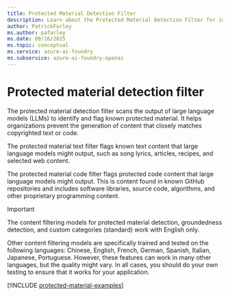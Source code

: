 ```yaml
---
title: Protected Material Detection Filter
description: Learn about the Protected Material Detection Filter for identifying and flagging known protected text and code content in large language model outputs.
author: PatrickFarley
ms.author: pafarley
ms.date: 09/16/2025
ms.topic: conceptual
ms.service: azure-ai-foundry
ms.subservice: azure-ai-foundry-openai
---
```


# Protected material detection filter

The protected material detection filter scans the output of large language models (LLMs) to identify and flag known protected material. It helps organizations prevent the generation of content that closely matches copyrighted text or code.

The protected material text filter flags known text content that large language models might output, such as song lyrics, articles, recipes, and selected web content.

The protected material code filter flags protected code content that large language models might output. This is content found in known GitHub repositories and includes software libraries, source code, algorithms, and other proprietary programming content.

> [!IMPORTANT]
> The content filtering models for protected material detection, groundedness detection, and custom categories (standard) work with English only.
> 
> Other content filtering models are specifically trained and tested on the following languages: Chinese, English, French, German, Spanish, Italian, Japanese, Portuguese. However, these features can work in many other languages, but the quality might vary. In all cases, you should do your own testing to ensure that it works for your application.

[!INCLUDE [protected-material-examples](../../../ai-services/content-safety/includes/protected-material-examples.md)]
